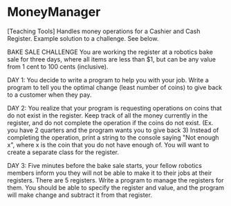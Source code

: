 # MoneyManager
[Teaching Tools]  Handles money operations for a Cashier and Cash Register. Example solution to a challenge. See below. 

BAKE SALE CHALLENGE
You are working the register at a robotics bake sale for three days, where all items
are less than $1, but can be any value from 1 cent to 100 cents (inclusive).

DAY 1:
You decide to write a program to help you with your job. 
Write a program to tell you the optimal change (least number of coins) to give back to a customer
when they pay. 

DAY 2:
You realize that your program is requesting operations on coins that do not exist in the register.
Keep track of all the money currently in the register, and do not complete the operation if the coins do not exist. (Ex. you have 2 quarters and the program wants you to give back 3) 
Instead of completing the operation, print a string to the console saying "Not enough x", where x is the coin that you do not have enough of. You will want to create a separate class for the register.

DAY 3:
Five minutes before the bake sale starts, your fellow robotics members inform you they will not be able to make it to their jobs at their registers. There are 5 registers. 
Write a program to manage the registers for them. You should be able to specify the register and value, and the program will make change and subtract it from that register.


